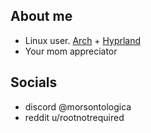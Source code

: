 ## About me
- Linux user. [Arch](https://archlinux.org/) + [Hyprland](https://github.com/hyprwm/hyprland)
- Your mom appreciator
    
## Socials
- discord @morsontologica
- reddit u/rootnotrequired

<!--
**morsontologica/morsontologica** is a ✨ _special_ ✨ repository because its `README.md` (this file) appears on your GitHub profile.
-->
